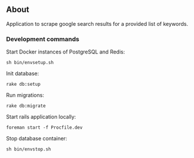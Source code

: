 ## About

Application to scrape google search results for a provided list of keywords.

### Development commands

Start Docker instances of PostgreSQL and Redis:
```shell
sh bin/envsetup.sh
```

Init database:
```shell
rake db:setup
```

Run migrations:
```shell
rake db:migrate
```

Start rails application locally:
```shell
foreman start -f Procfile.dev
```

Stop database container:
```shell
sh bin/envstop.sh
```
